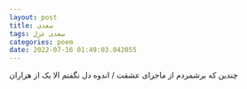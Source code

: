 ```yaml
---
layout: post
title: سعدی
tags: سعدی غزل
categories: poem
date: 2022-07-16 01:49:03.042055
---
```


چندین که برشمردم از ماجرای عشقت / اندوه دل نگفتم الا یک از هزاران